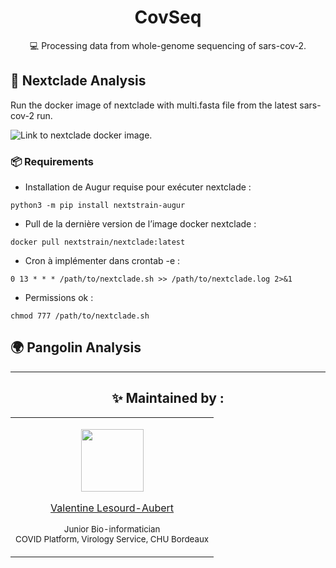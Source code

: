 <h1 id="CovSeq" align="center">
CovSeq 
</h1>

<p id="CovSeq" align="center">
💻 Processing data from whole-genome sequencing of sars-cov-2. 
</p>




## 🐋 Nextclade Analysis

Run the docker image of nextclade with multi.fasta file from the latest sars-cov-2 run.

![Link to nextclade docker image.]("https://img.shields.io/docker/v/nextstrain/nextclade?label=%F0%9F%90%8B%20%20%20docker%3Anextclade")
 
### 📦 Requirements
   
- Installation de Augur requise pour exécuter nextclade :

``` python3 -m pip install nextstrain-augur ```

-  Pull de la dernière version de l’image docker nextclade :

``` docker pull nextstrain/nextclade:latest ```

- Cron à implémenter dans crontab -e :

``` 0 13 * * * /path/to/nextclade.sh >> /path/to/nextclade.log 2>&1 ```

- Permissions ok :

``` chmod 777 /path/to/nextclade.sh ```

## 🌍 Pangolin Analysis

---

<h2 id="maintenedby" align="center">
✨ Maintained by :
</h2>

<table align="center">
  <tr>
  <td align="center">
<p align="center">
  <p align="center">
    <a href="https://github.com/valentinelsra"> 
      <img src="https://avatars.githubusercontent.com/valentinelsra" width="100px;" alt=""/>
    </a> 
  </p>
  <p align="center">
    <p align="center">
      <a href="https://github.com/valentinelsra">
      Valentine Lesourd-Aubert
      </a>
    </p>
    <p align="center">
      <small>Junior Bio-informatician</small></br>
      <small>COVID Platform, Virology Service, CHU Bordeaux</small></br>
    </p>
  </p>
  </td>
  </tr>
</table>
